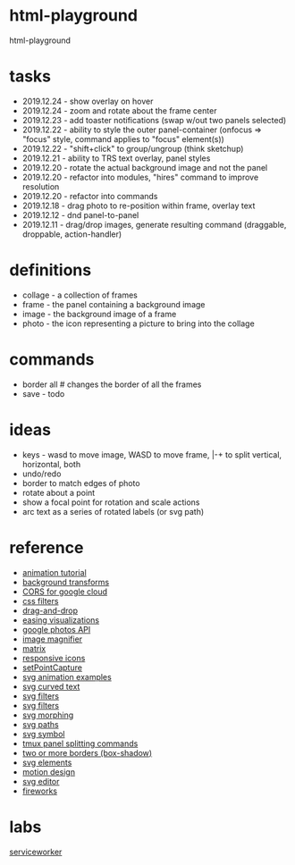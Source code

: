 # html-playground

html-playground

# tasks

- 2019.12.24 - show overlay on hover
- 2019.12.24 - zoom and rotate about the frame center
- 2019.12.23 - add toaster notifications (swap w/out two panels selected)
- 2019.12.22 - ability to style the outer panel-container (onfocus => "focus" style, command applies to "focus" element(s))
- 2019.12.22 - "shift+click" to group/ungroup (think sketchup)
- 2019.12.21 - ability to TRS text overlay, panel styles
- 2019.12.20 - rotate the actual background image and not the panel
- 2019.12.20 - refactor into modules, "hires" command to improve resolution
- 2019.12.20 - refactor into commands
- 2019.12.18 - drag photo to re-position within frame, overlay text
- 2019.12.12 - dnd panel-to-panel
- 2019.12.11 - drag/drop images, generate resulting command (draggable, droppable, action-handler)

# definitions

- collage - a collection of frames
- frame - the panel containing a background image
- image - the background image of a frame
- photo - the icon representing a picture to bring into the collage

# commands

- border all # changes the border of all the frames
- save - todo

# ideas

- keys - wasd to move image, WASD to move frame, |-+ to split vertical, horizontal, both
- undo/redo
- border to match edges of photo
- rotate about a point
- show a focal point for rotation and scale actions
- arc text as a series of rotated labels (or svg path)

# reference

- [animation tutorial](http://www.spriteland.com/tutorials/animating-a-walk-cycle-in-inkscape-part-1.html)
- [background transforms](https://www.sitepoint.com/css3-transform-background-image/)
- [CORS for google cloud](https://dev.to/morinoko/debugging-google-cloud-storage-cors-errors-in-rails-6-action-text-direct-upload-of-images-2445)
- [css filters](https://una.im/CSSgram/)
- [drag-and-drop](https://tympanus.net/Development/DragDropInteractions/reveal.html)
- [easing visualizations](https://easings.net/en)
- [google photos API](https://developers.google.com/photos/library/reference/rest)
- [image magnifier](https://www.w3schools.com/howto/howto_js_image_magnifier_glass.asp)
- [matrix](https://www.quackit.com/css/functions/css_matrix_function.cfm)
- [responsive icons](http://responsiveicons.co.uk/)
- [setPointCapture](https://developer.mozilla.org/en-US/docs/Web/API/Element/setPointerCapture)
- [svg animation examples](https://www.hongkiat.com/blog/svg-animations/)
- [svg curved text](https://css-tricks.com/snippets/svg/curved-text-along-path/)
- [svg filters](https://developer.mozilla.org/en-US/docs/Web/SVG/Element/feGaussianBlur)
- [svg filters](https://tympanus.net/codrops/2019/01/15/svg-filters-101/)
- [svg morphing](https://greensock.com/morphSVG)
- [svg paths](https://developer.mozilla.org/en-US/docs/Web/SVG/Tutorial/Paths)
- [svg symbol](https://developer.mozilla.org/en-US/docs/Web/SVG/Element/symbol)
- [tmux panel splitting commands](https://www.hamvocke.com/blog/a-quick-and-easy-guide-to-tmux/)
- [two or more borders (box-shadow)](https://css-tricks.com/snippets/css/multiple-borders/)
- [svg elements](https://www.w3.org/TR/SVG/eltindex.html)
- [motion design](https://codepen.io/sdras/full/JbaGwg)
- [svg editor](https://ca0v.github.io/html-playground/playground/svg/svgeditor/index.html)
- [fireworks](https://ca0v.github.io/html-playground/playground/svg/svg-keywords.html)

# labs
[serviceworker](http://ca0v.github.io/html-playground/playground/serviceworker/app/index.html)